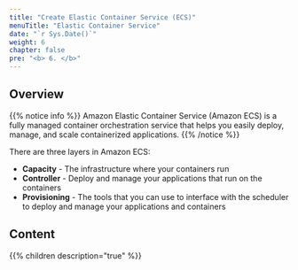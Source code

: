 ```yaml
---
title: "Create Elastic Container Service (ECS)"
menuTitle: "Elastic Container Service"
date: "`r Sys.Date()`"
weight: 6
chapter: false
pre: "<b> 6. </b>"
---
```


## Overview

{{% notice info %}}
Amazon Elastic Container Service (Amazon ECS) is a fully managed container orchestration service that helps you easily deploy, manage, and scale containerized applications. 
{{% /notice %}}

There are three layers in Amazon ECS:
- **Capacity** - The infrastructure where your containers run
- **Controller** - Deploy and manage your applications that run on the containers
- **Provisioning** - The tools that you can use to interface with the scheduler to deploy and manage your applications and containers

## Content

{{% children description="true" %}}

